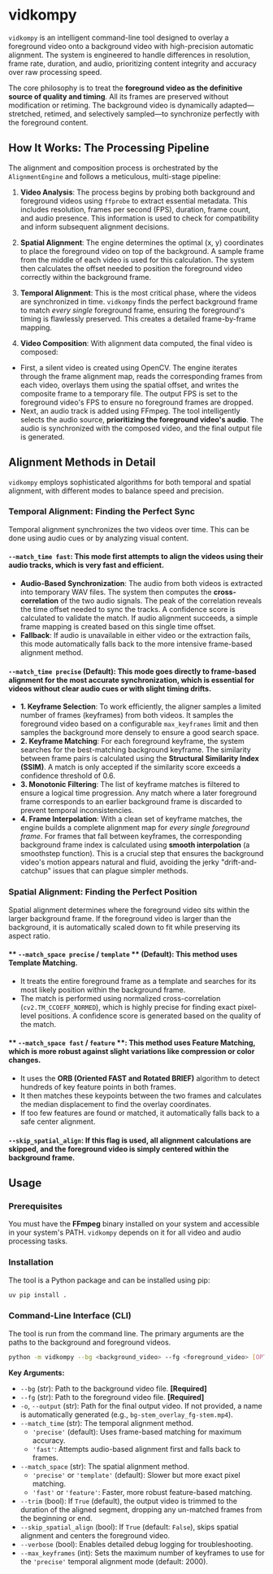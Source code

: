 # vidkompy

`vidkompy` is an intelligent command-line tool designed to overlay a foreground video onto a background video with high-precision automatic alignment. The system is engineered to handle differences in resolution, frame rate, duration, and audio, prioritizing content integrity and accuracy over raw processing speed.

The core philosophy is to treat the **foreground video as the definitive source of quality and timing**. All its frames are preserved without modification or retiming. The background video is dynamically adapted—stretched, retimed, and selectively sampled—to synchronize perfectly with the foreground content.

## How It Works: The Processing Pipeline

The alignment and composition process is orchestrated by the `AlignmentEngine` and follows a meticulous, multi-stage pipeline:

1.  **Video Analysis**: The process begins by probing both background and foreground videos using `ffprobe` to extract essential metadata. This includes resolution, frames per second (FPS), duration, frame count, and audio presence. This information is used to check for compatibility and inform subsequent alignment decisions.

2.  **Spatial Alignment**: The engine determines the optimal (x, y) coordinates to place the foreground video on top of the background. A sample frame from the middle of each video is used for this calculation. The system then calculates the offset needed to position the foreground video correctly within the background frame.

3.  **Temporal Alignment**: This is the most critical phase, where the videos are synchronized in time. `vidkompy` finds the perfect background frame to match _every single_ foreground frame, ensuring the foreground's timing is flawlessly preserved. This creates a detailed frame-by-frame mapping.

4.  **Video Composition**: With alignment data computed, the final video is composed:

- First, a silent video is created using OpenCV. The engine iterates through the frame alignment map, reads the corresponding frames from each video, overlays them using the spatial offset, and writes the composite frame to a temporary file. The output FPS is set to the foreground video's FPS to ensure no foreground frames are dropped.
- Next, an audio track is added using FFmpeg. The tool intelligently selects the audio source, **prioritizing the foreground video's audio**. The audio is synchronized with the composed video, and the final output file is generated.

## Alignment Methods in Detail

`vidkompy` employs sophisticated algorithms for both temporal and spatial alignment, with different modes to balance speed and precision.

### Temporal Alignment: Finding the Perfect Sync

Temporal alignment synchronizes the two videos over time. This can be done using audio cues or by analyzing visual content.

#### **`--match_time fast`**: This mode first attempts to align the videos using their audio tracks, which is very fast and efficient.

- **Audio-Based Synchronization**: The audio from both videos is extracted into temporary WAV files. The system then computes the **cross-correlation** of the two audio signals. The peak of the correlation reveals the time offset needed to sync the tracks. A confidence score is calculated to validate the match. If audio alignment succeeds, a simple frame mapping is created based on this single time offset.
- **Fallback**: If audio is unavailable in either video or the extraction fails, this mode automatically falls back to the more intensive frame-based alignment method.

#### **`--match_time precise`** (Default): This mode goes directly to frame-based alignment for the most accurate synchronization, which is essential for videos without clear audio cues or with slight timing drifts.

- **1. Keyframe Selection**: To work efficiently, the aligner samples a limited number of frames (keyframes) from both videos. It samples the foreground video based on a configurable `max_keyframes` limit and then samples the background more densely to ensure a good search space.
- **2. Keyframe Matching**: For each foreground keyframe, the system searches for the best-matching background keyframe. The similarity between frame pairs is calculated using the **Structural Similarity Index (SSIM)**. A match is only accepted if the similarity score exceeds a confidence threshold of 0.6.
- **3. Monotonic Filtering**: The list of keyframe matches is filtered to ensure a logical time progression. Any match where a later foreground frame corresponds to an earlier background frame is discarded to prevent temporal inconsistencies.
- **4. Frame Interpolation**: With a clean set of keyframe matches, the engine builds a complete alignment map for _every single foreground frame_. For frames that fall between keyframes, the corresponding background frame index is calculated using **smooth interpolation** (a smoothstep function). This is a crucial step that ensures the background video's motion appears natural and fluid, avoiding the jerky "drift-and-catchup" issues that can plague simpler methods.

### Spatial Alignment: Finding the Perfect Position

Spatial alignment determines where the foreground video sits within the larger background frame. If the foreground video is larger than the background, it is automatically scaled down to fit while preserving its aspect ratio.

#### ** `--match_space precise` / `template` ** (Default): This method uses **Template Matching**.

- It treats the entire foreground frame as a template and searches for its most likely position within the background frame.
- The match is performed using normalized cross-correlation (`cv2.TM_CCOEFF_NORMED`), which is highly precise for finding exact pixel-level positions. A confidence score is generated based on the quality of the match.

#### ** `--match_space fast` / `feature` **: This method uses **Feature Matching**, which is more robust against slight variations like compression or color changes.

- It uses the **ORB (Oriented FAST and Rotated BRIEF)** algorithm to detect hundreds of key feature points in both frames.
- It then matches these keypoints between the two frames and calculates the median displacement to find the overlay coordinates.
- If too few features are found or matched, it automatically falls back to a safe center alignment.

#### **`--skip_spatial_align`**: If this flag is used, all alignment calculations are skipped, and the foreground video is simply centered within the background frame.

## Usage

### Prerequisites

You must have the **FFmpeg** binary installed on your system and accessible in your system's PATH. `vidkompy` depends on it for all video and audio processing tasks.

### Installation

The tool is a Python package and can be installed using pip:

```bash
uv pip install .
```

### Command-Line Interface (CLI)

The tool is run from the command line. The primary arguments are the paths to the background and foreground videos.

```bash
python -m vidkompy --bg <background_video> --fg <foreground_video> [OPTIONS]
```

**Key Arguments:**

- `--bg` (str): Path to the background video file. **[Required]**
- `--fg` (str): Path to the foreground video file. **[Required]**
- `-o`, `--output` (str): Path for the final output video. If not provided, a name is automatically generated (e.g., `bg-stem_overlay_fg-stem.mp4`).
- `--match_time` (str): The temporal alignment method.
  - `'precise'` (default): Uses frame-based matching for maximum accuracy.
  - `'fast'`: Attempts audio-based alignment first and falls back to frames.
- `--match_space` (str): The spatial alignment method.
  - `'precise'` or `'template'` (default): Slower but more exact pixel matching.
  - `'fast'` or `'feature'`: Faster, more robust feature-based matching.
- `--trim` (bool): If `True` (default), the output video is trimmed to the duration of the aligned segment, dropping any un-matched frames from the beginning or end.
- `--skip_spatial_align` (bool): If `True` (default: `False`), skips spatial alignment and centers the foreground video.
- `--verbose` (bool): Enables detailed debug logging for troubleshooting.
- `--max_keyframes` (int): Sets the maximum number of keyframes to use for the `'precise'` temporal alignment mode (default: 2000).
